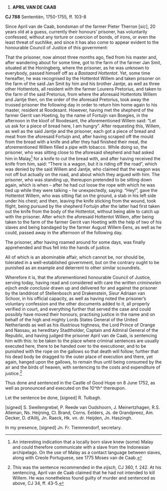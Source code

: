 1.  **APRIL VAN DE CAAB**

**CJ 788** Sententiën, 1750-1755, ff. 103-8

Since April van de Caab, bondsman of the farmer Pieter Therron
\[*sic*\], 20 years old at a guess, currently their honours’ prisoner,
has voluntarily confessed, without any torture or coercion of bonds, of
irons, or even the least threat of suchlike, and since it has also come
to appear evident to the honourable Council of Justice of this
government:

That the prisoner, now almost three months ago, fled from his master
and, after wandering about for some time, got to the farm of the farmer
Jan Smit, situated at the Honingberg, where the prisoner, as he was
unknown to everybody, passed himself off as a *Bastaard Hottentot*. Yet,
some time hereafter, he was recognised by the Hottentot Willem and taken
prisoner on the farm of the said Jan Smit by him and his brother Jantje,
as well as three other Hottentots, all resident with the farmer Lourens
Pretorius, and taken to the farm of the said Pretorius, from where the
aforesaid Hottentots Willem and Jantje then, on the order of the
aforesaid Pretorius, took away the trussed prisoner the following day in
order to return him home again to his master, resident at Roodesant.
However, having met the shepherd of the farmer Gerrit van Hoeting, by
the name of Fortuijn van Boegies, in the afternoon in the kloof of
Roodesant, the aforementioned Willem said: “Let us ask for a piece of
bread here, I am hungry”. After requesting this, Willem, as well as the
said Jantje and the prisoner, each got a piece of bread and meat from
the aforesaid Fortuijn and, after having scraped off the mould from the
bread with a knife and after they had finished their meal, the
aforementioned Willem filled a pipe with tobacco. While doing so, the
prisoner, who was sitting close to the aforesaid shepherd and had asked
him in Malay[^1] for a knife to cut the bread with, and after having
received the knife from him, said: “There is a wagon, but it is riding
off the road”, which was denied by the said Willem and Jantje, who
claimed that the wagon was not off but actually on the road, and about
which they argued with him. The prisoner, who was standing up, thereupon
pretended to be sitting down again, which is when – after he had cut
loose the rope with which he was tied up while they were talking – he
unexpectedly, saying: “Hey!”, gave the Hottentot Willem, who was sitting
flat on the ground, a stab in his left side under his chest; and then,
leaving the knife sticking from the wound, took flight, being pursued by
the shepherd Fortuijn after the latter had first taken out the knife
from the body of the Hottentot, without being able to catch up with the
prisoner. After which the aforesaid Hottentot Willem, after being taken
to the farm of the farmer Gerrit van Hoeting with the help of two of his
slaves and being bandaged by the farmer August Willem Eens, as well as
he could, passed away in the afternoon of the following day.

The prisoner, after having roamed around for some days, was finally
apprehended and thus fell into the hands of justice.

All of which is an abominable affair, which cannot be, nor should be,
tolerated in a well-established government, but on the contrary ought to
be punished as an example and deterrent to other similar scoundrels.

Wherefore it is, that the aforementioned honourable Council of Justice,
serving today, having read and considered with care the written
*crimineelen eijsch ende conclusie* drawn up and delivered for and
against the prisoner by the landdrost of Stellenbosch and Drakenstein,
*Sieur* Adriaan van Schoor, in his official capacity, as well as having
noted the prisoner’s voluntary confession and the other documents added
to it, all properly verified in court, and everything further that
served the case and could possibly have moved their honours; practising
justice in the name and on behalf of the high and mighty Lords States
General of the United Netherlands as well as his illustrious highness,
the Lord Prince of Orange and Nassau, as hereditary Stadtholder, Captain
and Admiral General of the Republic, and having judged the prisoner
April van de Caab, is sentencing him with this: to be taken to the place
where criminal sentences are usually executed here, there to be handed
over to the executioner, and to be punished with the rope on the gallows
so that death will follow; further that his dead body be dragged to the
outer place of execution and there, yet again, hanged upon the gallows,
to remain thus until being consumed by the air and the birds of heaven,
with sentencing to the costs and expenditure of justice.[^2]

Thus done and sentenced in the Castle of Good Hope on 8 June 1752, as
well as pronounced and executed on the 10^th^ thereupon.

Let the sentence be done, \[signed\] R. Tulbagh.

\[signed\] S. Swellengrebel, P. Reede van Oudshoorn, J. Meinertzhagen,
R.S. Alleman, Ns. Heijning, Cl. Brand, Corns. Eelders, Js. de
Grandpreez, Am. Decker, D. d’Aillij, Jn. Raeck, Hk. vn. dr. Heijden, Jn.
Haszingh.

In my presence, \[signed\] Jn. Fr. Tiemmendorf, secretary.

[^1]: An interesting indication that a locally born slave knew (some)
    Malay and could therefore communicate with a slave from the
    Indonesian archipelago. On the use of Malay as a contact language
    between slaves, along with Creole Portuguese, see 1775 Moses van de
    Caab.

[^2]: This was the sentence recommended in the *eijsch*, CJ 360, f. 242.
    At his sentencing, April van de Caab claimed that he had not
    intended to kill Willem. He was nonetheless found guilty of murder
    and sentenced as above, CJ 34, ff. 43-5.
